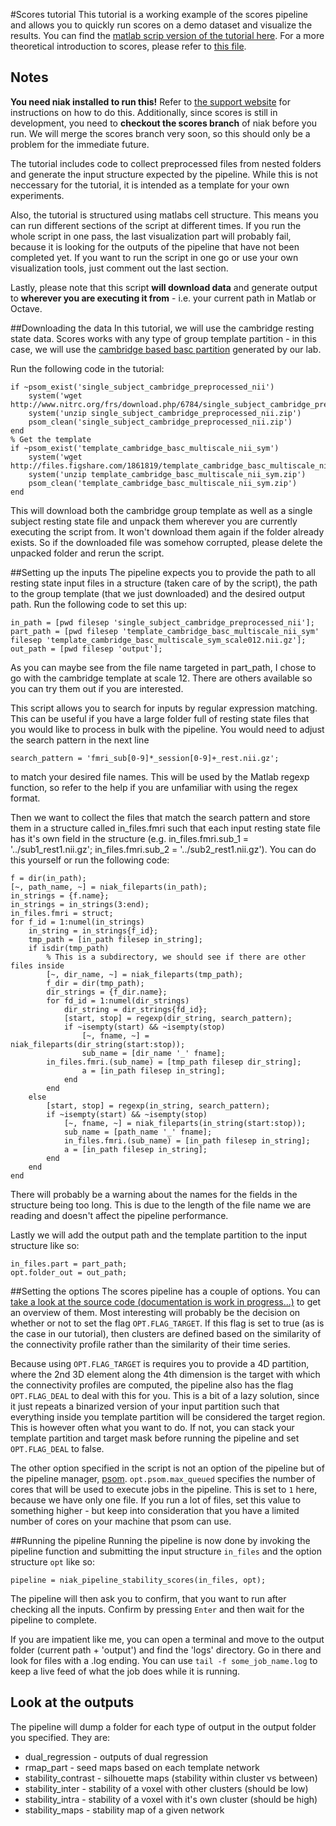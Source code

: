 #Scores tutorial
This tutorial is a working example of the scores pipeline and allows you to quickly run scores on a demo dataset and visualize the results. You can find the [matlab scrip version of the tutorial here](https://github.com/SIMEXP/Projects/blob/master/Scores/scores_tutorial.m). For a more theoretical introduction to scores, please refer to [this file](https://github.com/SIMEXP/Projects/wiki/Misc-demo-stable-cores).
## Notes
__You need niak installed to run this!__ Refer to [the support website](http://simexp.github.io/niak/niak_installation.html) for instructions on how to do this.
Additionally, since scores is still in development, you need to __checkout the scores branch__ of niak before you run. We will merge the scores branch very soon, so this should only be a problem for the immediate future.

 The tutorial includes code to collect preprocessed files from nested folders and generate the input structure expected by the pipeline. While this is not neccessary for the tutorial, it is intended as a template for your own experiments.

 Also, the tutorial is structured using matlabs cell structure. This means you can run different sections of the script at different times. If you run the whole script in one pass, the last visualization part will probably fail, because it is looking for the outputs of the pipeline that have not been completed yet. If you want to run the script in one go or use your own visualization tools, just comment out the last section.

 Lastly, please note that this script __will download data__ and generate output to __wherever you are executing it from__ - i.e. your current path in Matlab or Octave.

##Downloading the data
In this tutorial, we will use the cambridge resting state data. Scores works with any type of group template partition - in this case, we will use the [cambridge based basc partition](http://figshare.com/articles/Group_multiscale_functional_template_generated_with_BASC_on_the_Cambridge_sample/1285615) generated by our lab.

Run the following code in the tutorial:
```
if ~psom_exist('single_subject_cambridge_preprocessed_nii')
    system('wget http://www.nitrc.org/frs/download.php/6784/single_subject_cambridge_preprocessed_nii.zip')
    system('unzip single_subject_cambridge_preprocessed_nii.zip')
    psom_clean('single_subject_cambridge_preprocessed_nii.zip')
end
% Get the template
if ~psom_exist('template_cambridge_basc_multiscale_nii_sym')
    system('wget http://files.figshare.com/1861819/template_cambridge_basc_multiscale_nii_sym.zip')
    system('unzip template_cambridge_basc_multiscale_nii_sym.zip')
    psom_clean('template_cambridge_basc_multiscale_nii_sym.zip')
end
```
This will download both the cambridge group template as well as a single subject resting state file and unpack them wherever you are currently executing the script from. It won't download them again if the folder already exists. So if the downloaded file was somehow corrupted, please delete the unpacked folder and rerun the script.

##Setting up the inputs
The pipeline expects you to provide the path to all resting state input files in a structure (taken care of by the script), the path to the group template (that we just downloaded) and the desired output path. Run the following code to set this up:
```
in_path = [pwd filesep 'single_subject_cambridge_preprocessed_nii'];
part_path = [pwd filesep 'template_cambridge_basc_multiscale_nii_sym' filesep 'template_cambridge_basc_multiscale_sym_scale012.nii.gz'];
out_path = [pwd filesep 'output'];
```
As you can maybe see from the file name targeted in part_path, I chose to go with the cambridge template at scale 12. There are others available so you can try them out if you are interested.

This script allows you to search for inputs by regular expression matching. This can be useful if you have a large folder full of resting state files that you would like to process in bulk with the pipeline. You would need to adjust the search pattern in the next line
```
search_pattern = 'fmri_sub[0-9]*_session[0-9]+_rest.nii.gz';
```
to match your desired file names. This will be used by the Matlab regexp function, so refer to the help if you are unfamiliar with using the regex format.

Then we want to collect the files that match the search pattern and store them in a structure called in_files.fmri such that each input resting state file has it's own field in the structure (e.g. in_files.fmri.sub_1 = '../sub1_rest1.nii.gz'; in_files.fmri.sub_2 = '../sub2_rest1.nii.gz'). You can do this yourself or run the following code:
```
f = dir(in_path);
[~, path_name, ~] = niak_fileparts(in_path);
in_strings = {f.name};
in_strings = in_strings(3:end);
in_files.fmri = struct;
for f_id = 1:numel(in_strings)
    in_string = in_strings{f_id};
    tmp_path = [in_path filesep in_string];
    if isdir(tmp_path)
        % This is a subdirectory, we should see if there are other files inside
        [~, dir_name, ~] = niak_fileparts(tmp_path);
        f_dir = dir(tmp_path);
        dir_strings = {f_dir.name};
        for fd_id = 1:numel(dir_strings)
            dir_string = dir_strings{fd_id};
            [start, stop] = regexp(dir_string, search_pattern);
            if ~isempty(start) && ~isempty(stop)
                [~, fname, ~] = niak_fileparts(dir_string(start:stop));
                sub_name = [dir_name '_' fname];
        in_files.fmri.(sub_name) = [tmp_path filesep dir_string];
                a = [in_path filesep in_string];
            end
        end
    else
        [start, stop] = regexp(in_string, search_pattern);
        if ~isempty(start) && ~isempty(stop)
            [~, fname, ~] = niak_fileparts(in_string(start:stop));
            sub_name = [path_name '_' fname];
            in_files.fmri.(sub_name) = [in_path filesep in_string];
            a = [in_path filesep in_string];
        end
    end
end
```
There will probably be a warning about the names for the fields in the structure being too long. This is due to the length of the file name we are reading and doesn't affect the pipeline performance.

Lastly we will add the output path and the template partition to the input structure like so:
```
in_files.part = part_path;
opt.folder_out = out_path;
```

##Setting the options
The scores pipeline has a couple of options. You can [take a look at the source code (documentation is work in progress...)](https://github.com/SIMEXP/niak/blob/scores/extensions/surfstab/niak_pipeline_stability_scores.m) to get an overview of them. Most interesting will probably be the decision on whether or not to set the flag ```OPT.FLAG_TARGET```. If this flag is set to true (as is the case in our tutorial), then clusters are defined based on the similarity of the connectivity profile rather than the similarity of their time series. 

Because using ```OPT.FLAG_TARGET``` is requires you to provide a 4D partition, where the 2nd 3D element along the 4th dimension is the target with which the connectivity profiles are computed, the pipeline also has the flag ```OPT.FLAG_DEAL``` to deal with this for you. This is a bit of a lazy solution, since it just repeats a binarized version of your input partition such that everything inside you template partition will be considered the target region. This is however often what you want to do. If not, you can stack your template partition and target mask before running the pipeline and set ```OPT.FLAG_DEAL``` to false.

The other option specified in the script is not an option of the pipeline but of the pipeline manager, [psom](https://github.com/SIMEXP/psom). ```opt.psom.max_queued``` specifies the number of cores that will be used to execute jobs in the pipeline. This is set to ```1``` here, because we have only one file. If you run a lot of files, set this value to something higher - but keep into consideration that you have a limited number of cores on your machine that psom can use.

##Running the pipeline
Running the pipeline is now done by invoking the pipeline function and submitting the input structure ```in_files``` and the option structure ```opt``` like so:

```
pipeline = niak_pipeline_stability_scores(in_files, opt);
```

The pipeline will then ask you to confirm, that you want to run after checking all the inputs. Confirm by pressing ```Enter``` and then wait for the pipeline to complete.

If you are impatient like me, you can open a terminal and move to the output folder (current path + 'output') and find the 'logs' directory. Go in there and look for files with a .log ending. You can use ```tail -f some_job_name.log``` to keep a live feed of what the job does while it is running.
## Look at the outputs
The pipeline will dump a folder for each type of output in the output folder you specified. They are:

* dual_regression - outputs of dual regression
* rmap_part - seed maps based on each template network
* stability_contrast - silhouette maps (stability within cluster vs between)
* stability_inter - stability of a voxel with other clusters (should be low)
* stability_intra - stability of a voxel with it's own cluster (should be high)
* stability_maps - stability map of a given network
